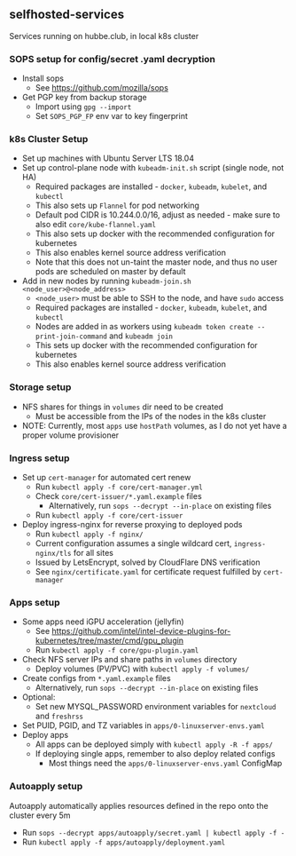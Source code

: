 ## selfhosted-services
Services running on hubbe.club, in local k8s cluster

### SOPS setup for config/secret .yaml decryption
- Install sops
    - See https://github.com/mozilla/sops
- Get PGP key from backup storage
    - Import using `gpg --import`
    - Set `SOPS_PGP_FP` env var to key fingerprint

### k8s Cluster Setup
- Set up machines with Ubuntu Server LTS 18.04
- Set up control-plane node with `kubeadm-init.sh` script (single node, not HA)
    - Required packages are installed - `docker`, `kubeadm`, `kubelet`, and `kubectl`
    - This also sets up `Flannel` for pod networking
    - Default pod CIDR is 10.244.0.0/16, adjust as needed - make sure to also edit `core/kube-flannel.yaml`
    - This also sets up docker with the recommended configuration for kubernetes
    - This also enables kernel source address verification
    - Note that this does not un-taint the master node, and thus no user pods are scheduled on master by default
- Add in new nodes by running `kubeadm-join.sh <node_user>@<node_address>`
    - `<node_user>` must be able to SSH to the node, and have `sudo` access
    - Required packages are installed - `docker`, `kubeadm`, `kubelet`, and `kubectl`
    - Nodes are added in as workers using `kubeadm token create --print-join-command` and `kubeadm join`
    - This sets up docker with the recommended configuration for kubernetes
    - This also enables kernel source address verification
    

### Storage setup
- NFS shares for things in `volumes` dir need to be created
    - Must be accessible from the IPs of the nodes in the k8s cluster
- NOTE: Currently, most `apps` use `hostPath` volumes, as I do not yet have a proper volume provisioner

### Ingress setup
- Set up `cert-manager` for automated cert renew 
    - Run `kubectl apply -f core/cert-manager.yml`
    - Check `core/cert-issuer/*.yaml.example` files
        - Alternatively, run `sops --decrypt --in-place` on existing files
    - Run `kubectl apply -f core/cert-issuer`
- Deploy ingress-nginx for reverse proxying to deployed pods
    - Run `kubectl apply -f nginx/`
    - Current configuration assumes a single wildcard cert, `ingress-nginx/tls` for all sites
    - Issued by LetsEncrypt, solved by CloudFlare DNS verification
    - See `nginx/certificate.yaml` for certificate request fulfilled by `cert-manager`

### Apps setup
- Some apps need iGPU acceleration (jellyfin)
    - See https://github.com/intel/intel-device-plugins-for-kubernetes/tree/master/cmd/gpu_plugin
    - Run `kubectl apply -f core/gpu-plugin.yaml`
- Check NFS server IPs and share paths in `volumes` directory
    - Deploy volumes (PV/PVC) with `kubectl apply -f volumes/`
- Create configs from `*.yaml.example` files
    - Alternatively, run `sops --decrypt --in-place` on existing files
- Optional:
    - Set new MYSQL_PASSWORD environment variables for `nextcloud` and `freshrss`
- Set PUID, PGID, and TZ variables in `apps/0-linuxserver-envs.yaml`
- Deploy apps
    - All apps can be deployed simply with `kubectl apply -R -f apps/`
    - If deploying single apps, remember to also deploy related configs
        - Most things need the `apps/0-linuxserver-envs.yaml` ConfigMap

### Autoapply setup
Autoapply automatically applies resources defined in the repo onto the cluster every 5m
- Run `sops --decrypt apps/autoapply/secret.yaml | kubectl apply -f -`
- Run `kubectl apply -f apps/autoapply/deployment.yaml`
